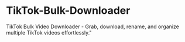 # TikTok-Bulk-Downloader
TikTok Bulk Video Downloader - Grab, download, rename, and organize multiple TikTok videos effortlessly."
